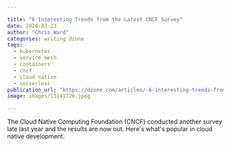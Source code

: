 ```yaml
---

title: "6 Interesting Trends from the Latest CNCF Survey"
date: 2020-03-23
author: "Chris Ward"
categories: writing dzone
tags: 
  - kubernetes
  - service mesh
  - containers
  - cncf
  - cloud native
  - serverless
publication_url: "https://dzone.com/articles/-6-interesting-trends-from-the-latest-cncf-survey"
image: images/13141726.jpeg

---
```

The Cloud Native Computing Foundation (CNCF) conducted another survey late last year and the results are now out. Here's what's popular in cloud native development.

